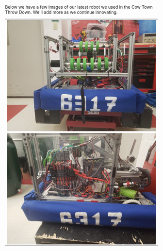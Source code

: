 Below we have a few images of our latest robot we used in the Cow Town Throw Down.
We'll add more as we continue innovating.
<table>
<tr> 
<td>
<img src="docs/assets/20211118_163247.jpg"
style="float: left; max-width: 100%; height: auto;"/>
</td>
</tr>
<tr>
<td>
<img src="docs/assets/20211118_163237.jpg"
style="float: left; max-width: 100%; height: auto;"/>
</td>
</tr>
</table>
